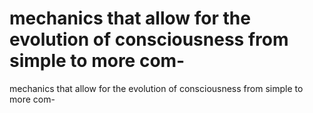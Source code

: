 # mechanics that allow for the evolution of consciousness from simple to more com-

mechanics that allow for the evolution of consciousness from simple to more com-